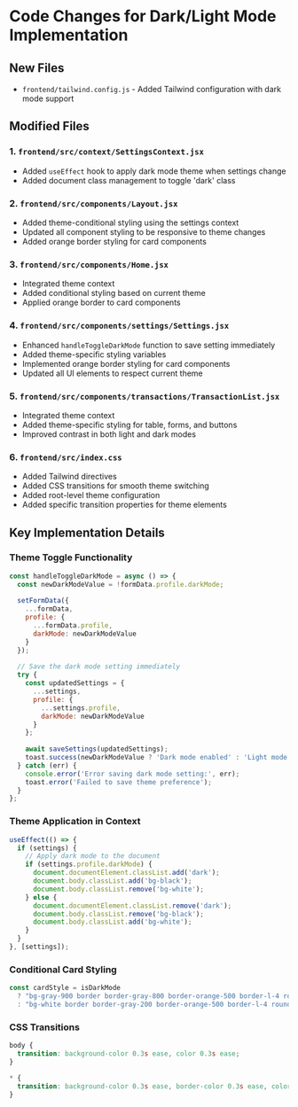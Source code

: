 # Code Changes for Dark/Light Mode Implementation

## New Files
- `frontend/tailwind.config.js` - Added Tailwind configuration with dark mode support

## Modified Files

### 1. `frontend/src/context/SettingsContext.jsx`
- Added `useEffect` hook to apply dark mode theme when settings change
- Added document class management to toggle 'dark' class

### 2. `frontend/src/components/Layout.jsx`
- Added theme-conditional styling using the settings context
- Updated all component styling to be responsive to theme changes
- Added orange border styling for card components

### 3. `frontend/src/components/Home.jsx`
- Integrated theme context
- Added conditional styling based on current theme
- Applied orange border to card components

### 4. `frontend/src/components/settings/Settings.jsx`
- Enhanced `handleToggleDarkMode` function to save setting immediately
- Added theme-specific styling variables
- Implemented orange border styling for card components
- Updated all UI elements to respect current theme

### 5. `frontend/src/components/transactions/TransactionList.jsx`
- Integrated theme context
- Added theme-specific styling for table, forms, and buttons
- Improved contrast in both light and dark modes

### 6. `frontend/src/index.css`
- Added Tailwind directives
- Added CSS transitions for smooth theme switching
- Added root-level theme configuration
- Added specific transition properties for theme elements

## Key Implementation Details

### Theme Toggle Functionality
```jsx
const handleToggleDarkMode = async () => {
  const newDarkModeValue = !formData.profile.darkMode;
  
  setFormData({
    ...formData,
    profile: {
      ...formData.profile,
      darkMode: newDarkModeValue
    }
  });
  
  // Save the dark mode setting immediately
  try {
    const updatedSettings = {
      ...settings,
      profile: {
        ...settings.profile,
        darkMode: newDarkModeValue
      }
    };
    
    await saveSettings(updatedSettings);
    toast.success(newDarkModeValue ? 'Dark mode enabled' : 'Light mode enabled');
  } catch (err) {
    console.error('Error saving dark mode setting:', err);
    toast.error('Failed to save theme preference');
  }
};
```

### Theme Application in Context
```jsx
useEffect(() => {
  if (settings) {
    // Apply dark mode to the document
    if (settings.profile.darkMode) {
      document.documentElement.classList.add('dark');
      document.body.classList.add('bg-black');
      document.body.classList.remove('bg-white');
    } else {
      document.documentElement.classList.remove('dark');
      document.body.classList.remove('bg-black');
      document.body.classList.add('bg-white');
    }
  }
}, [settings]);
```

### Conditional Card Styling
```jsx
const cardStyle = isDarkMode 
  ? "bg-gray-900 border border-gray-800 border-orange-500 border-l-4 rounded-xl p-6 shadow-lg transition-all hover:shadow-xl" 
  : "bg-white border border-gray-200 border-orange-500 border-l-4 rounded-xl p-6 shadow-sm transition-all hover:shadow-md";
```

### CSS Transitions
```css
body {
  transition: background-color 0.3s ease, color 0.3s ease;
}

* {
  transition: background-color 0.3s ease, border-color 0.3s ease, color 0.2s ease;
}
``` 